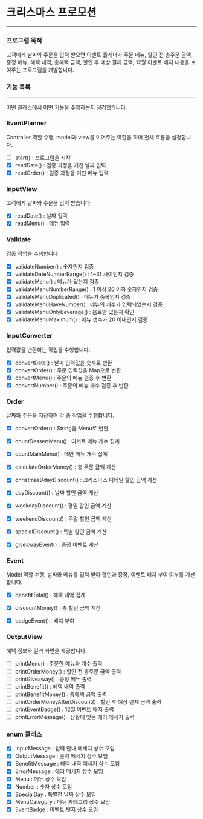 # 크리스마스 프로모션

---

### 프로그램 목적

고객에게 날짜와 주문을 입력 받으면 이벤트 플래너가 주문 메뉴, 할인 전 총주문 금액, 증정 메뉴, 혜택 내역, 총혜택 금액, 할인 후 예상 결제 금액, 12월 이벤트 배지 내용을 보여주는 프로그램을 개발합니다.

### 기능 목록

---

어떤 클래스에서 어떤 기능을 수행하는지 정리했습니다.

### EventPlanner

Controller 역할 수행, model과 view를 이어주는 역할을 하며 전체 흐름을 설정합니다.

- [ ]  start() : 프로그램을 시작
- [X]  readDate() : 검증 과정을 거친 날짜 입력
- [X]  readOrder() : 검증 과정을 거친 메뉴 입력 

### InputView

고객에게 날짜와 주문을 입력 받습니다.

- [X]  readDate() : 날짜 입력
- [X]  readMenu() : 메뉴 입력

### Validate

검증 작업을 수행합니다.

- [X]  validateNumber() : 숫자인지 검증
- [X]  validateDateNumberRange() : 1~31 사이인지 검증
- [X]  validateMenu() : 메뉴가 있는지 검증
- [X]  validateMenuNumberRange() : 1 이상 20 이하 숫자인지 검증
- [X]  validateMenuDuplicated() : 메뉴가 중복인지 검증
- [X]  validateMenuHaveNumber() : 메뉴의 개수가 입력되었는지 검증
- [X]  validateMenuOnlyBeverage() : 음료만 있는지 확인
- [X]  validateMenuMaximum() : 메뉴 갯수가 20 이내인지 검증

### InputConverter

입력값을 변환하는 작업을 수행합니다.

- [X]  convertDate() : 날짜 입력값을 숫자로 변환
- [X]  convertOrder() : 주문 입력값을 Map으로 변환 
- [X]  convertMenu() : 주문의 메뉴 검증 후 변환
- [X]  convertNumber() : 주문의 메뉴 개수 검증 후 반환

### Order

날짜와 주문을 저장하며 각 종 작업을 수행합니다. 

- [X]  convertOrder() : String을 Menu로 변환 
- [X]  countDessertMenu() : 디저트 메뉴 개수 집계 
- [X]  countMainMenu() : 메인 메뉴 개수 집계
- [X]  calculateOrderMoney() : 총 주문 금액 계산
- [X]  christmasDdayDiscount() : 크리스마스 디데일 할인 금액 계산
- [X]  dayDiscount() : 날짜 할인 금액 계산
- [X]  weekdayDiscount() : 평일 할인 금액 계산
- [X]  weekendDiscount() : 주말 할인 금액 계산
- [X]  specialDiscount() : 특별 할인 금액 계산
- [X]  giveawayEvent() : 증정 이벤트 계산

 
### Event

Model 역할 수행, 날짜와 메뉴를 입력 받아 할인과 증정, 이벤트 배지 부여 여부를 계산합니다.

- [X]  benefitTotal() : 혜택 내역 집계
- [X]  discountMoney() : 총 할인 금액 계산 
- [X]  badgeEvent() : 배지 부여


### OutputView

혜택 정보와 결과 화면을 제공합니다.

- [ ]  printMenu() : 주문한 메뉴와 개수 출력
- [ ]  printOrderMoney() : 할인 전 총주문 금액 출력
- [ ]  printGiveaway() : 증정 메뉴 출력
- [ ]  printBenefit() : 혜택 내역 출력
- [ ]  printBenefitMoney() : 총혜택 금액 출력
- [ ]  printOrderMoneyAfterDiscount() : 할인 후 예상 결제 금액 출력
- [ ]  printEventBadge() : 12월 이벤트 배지 출력
- [ ]  printErrorMessage() : 상황에 맞는 에러 메세지 출력

### enum 클래스

- [X]  InputMessage : 입력 안내 메세지 상수 모임
- [X]  OutputMessage : 출력 메세지 상수 모임
- [X]  BenefitMessage : 혜택 내역 매세지 상수 모임
- [X]  ErrorMessage : 에러 메세지 상수 모임
- [X]  Menu : 메뉴 상수 모임
- [X]  Number : 숫자 상수 모임
- [X]  SpecialDay : 특별한 날짜 상수 모임
- [X]  MenuCategory : 메뉴 카테고리 상수 모임
- [X]  EventBadge : 이벤트 뱃지 상수 모임
